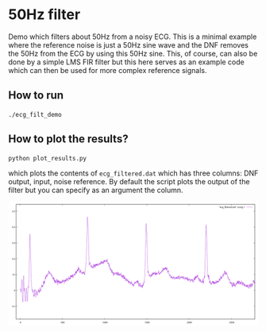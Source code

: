 # 50Hz filter

Demo which filters about 50Hz from a noisy ECG.
This is a minimal example where the reference noise is just
a 50Hz sine wave and the DNF removes the 50Hz from the
ECG by using this 50Hz sine. This, of course, can also be
done by a simple LMS FIR filter but this here serves as an example
code which can then be used for more complex reference signals.

## How to run

```
./ecg_filt_demo
```

## How to plot the results?

```
python plot_results.py
```

which plots the contents of `ecg_filtered.dat` which has
three columns: DNF output, input, noise reference. By default
the script plots the output of the filter but you can specify
as an argument the column.

![alt tag](result.png)
